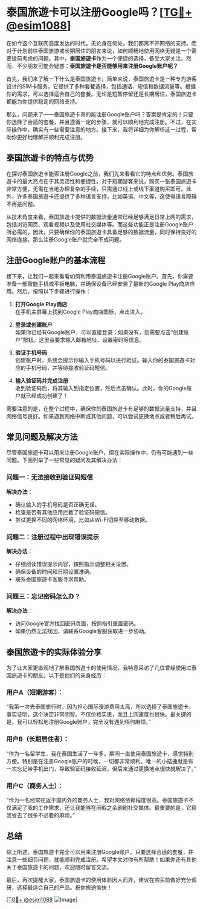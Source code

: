# 泰国旅遊卡可以注册Google吗？[[TG💪+ @esim1088](https://t.me/s/esim1088)]

在如今这个互联网高度发达的时代，无论身在何处，我们都离不开网络的支持。而对于计划前往泰国旅游或长期居住的朋友来说，如何顺畅地使用网络无疑是一个需要提前考虑的问题。其中，**泰国旅遊卡**作为一个便捷的选择，备受大家关注。然而，不少朋友可能会疑惑：**泰国旅遊卡是否能够用来注册Google账户呢？**

首先，我们来了解一下什么是泰国旅遊卡。简单来说，泰国旅遊卡是一种专为游客设计的SIM卡服务，它提供了多种套餐选择，包括通话、短信和数据流量等。根据你的需求，可以选择适合自己的套餐。无论是短暂停留还是长期居住，泰国旅遊卡都能为你提供稳定的网络支持。

那么，问题来了——泰国旅遊卡真的能注册Google账户吗？答案是肯定的！只要你选择了合适的套餐，并且遵循一定的步骤，就可以顺利地完成注册。不过，在实际操作中，确实有一些需要注意的地方。接下来，我将详细为你解析这一过程，帮助你更好地理解并顺利完成注册。

## 泰国旅遊卡的特点与优势

在探讨泰国旅遊卡能否注册Google之前，我们先来看看它的特点和优势。泰国旅遊卡的最大亮点在于其灵活性和便捷性。对于短期游客来说，购买一张泰国旅遊卡非常方便，无需在当地办理复杂的手续，只需通过线上或线下渠道购买即可。此外，许多泰国旅遊卡还提供了多种语言支持，比如英语、中文等，这使得语言障碍不再是问题。

从技术角度来看，泰国旅遊卡提供的数据流量通常已经足够满足日常上网的需求，包括浏览网页、观看视频以及使用社交媒体等。而这些功能正是注册Google账户所必需的。因此，只要确保你的泰国旅遊卡具备足够的数据流量，同时保持良好的网络连接，那么注册Google账户就完全不成问题。

## 注册Google账户的基本流程

接下来，让我们一起来看看如何利用泰国旅遊卡注册Google账户。首先，你需要准备一部智能手机或平板电脑，并确保设备已经安装了最新的Google Play商店应用。然后，按照以下步骤进行操作：

1. **打开Google Play商店**  
   在手机主屏幕上找到Google Play商店图标，点击进入。

2. **登录或创建账户**  
   如果你已经有Google账户，可以直接登录；如果没有，则需要点击“创建账户”按钮。这里会要求输入邮箱地址、设置密码等信息。

3. **验证手机号码**  
   创建账户时，系统会提示你输入手机号码以进行验证。输入你的泰国旅遊卡对应的手机号码，并等待接收验证码短信。

4. **输入验证码并完成注册**  
   收到验证码后，将其输入到指定位置，然后点击确认。此时，你的Google账户就已经成功创建了！

需要注意的是，在整个过程中，确保你的泰国旅遊卡有足够的数据流量支持，并且网络信号良好。如果遇到网络中断或其他问题，可以尝试更换地点或者稍后再试。

## 常见问题及解决方法

尽管泰国旅遊卡可以用来注册Google账户，但在实际操作中，仍有可能遇到一些问题。下面列举了一些常见的疑问及其解决办法：

### 问题一：无法接收到验证码短信
**解决办法**：  
- 确认输入的手机号码是否正确无误。  
- 检查是否有其他应用拦截了验证码短信。  
- 尝试更换不同的网络环境，比如从Wi-Fi切换至移动数据。  

### 问题二：注册过程中出现错误提示
**解决办法**：  
- 仔细阅读错误提示内容，按照指示调整相关设置。  
- 确保设备的时间和日期设置准确。  
- 联系泰国旅遊卡客服寻求帮助。  

### 问题三：忘记密码怎么办？
**解决办法**：  
- 访问Google官方找回密码页面，按照指引重置密码。  
- 如果仍然无法找回，请联系Google客服获取进一步协助。  

## 泰国旅遊卡的实际体验分享

为了让大家更直观地了解泰国旅遊卡的使用情况，我特意采访了几位曾经使用过泰国旅遊卡的朋友。以下是他们的亲身经历：

### 用户A（短期游客）：
“我第一次去泰国旅行时，因为担心国际漫游费用太高，所以选择了泰国旅遊卡。事实证明，这个决定非常明智。不仅价格实惠，而且上网速度也很快。最关键的是，我可以轻松地注册Google账户，完全没有遇到任何麻烦。”

### 用户B（长期居住者）：
“作为一名留学生，我在泰国生活了一年多。期间一直使用泰国旅遊卡，感觉特别方便。特别是在注册Google账户的时候，一切都非常顺利。唯一的小插曲就是有一次忘记带手机出门，导致验证码接收延迟，但后来通过更换地点很快就解决了。”

### 用户C（商务人士）：
“作为一名经常往返于国内外的商务人士，我对网络依赖程度很高。泰国旅遊卡不仅满足了我的工作需求，还让我能够在闲暇之余刷刷社交媒体。最重要的是，它帮我省去了很多不必要的麻烦。”

## 总结

综上所述，泰国旅遊卡完全可以用来注册Google账户。只要选择合适的套餐，并注意一些细节问题，就能顺利完成注册。希望本文对你有所帮助！如果你还有其他关于泰国旅遊卡的问题，欢迎随时留言交流。

最后，再次提醒大家，泰国旅遊卡的使用体验因人而异，建议在购买前做好充分调研，选择最适合自己的产品。祝你旅途愉快！

[[TG💪+ @esim1088](https://t.me/s/esim1088) ![Image](https://i.postimg.cc/4NQfJmqS/Snipaste-2025-05-13-00-14-12.png)]